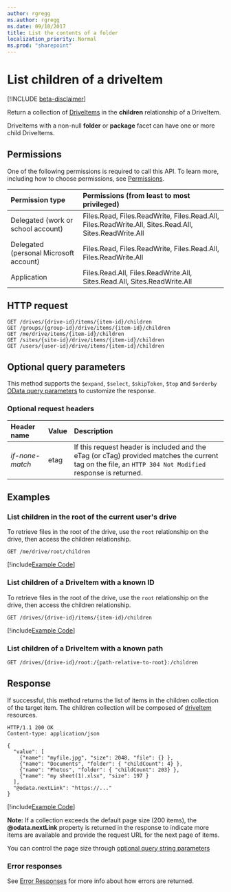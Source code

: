 ```yaml
---
author: rgregg
ms.author: rgregg
ms.date: 09/10/2017
title: List the contents of a folder
localization_priority: Normal
ms.prod: "sharepoint"
---
```

# List children of a driveItem

[!INCLUDE [beta-disclaimer](../../includes/beta-disclaimer.md)]

Return a collection of [DriveItems](../resources/driveitem.md) in the **children** relationship of a DriveItem.

DriveItems with a non-null **folder** or **package** facet can have one or more child DriveItems.


## Permissions

One of the following permissions is required to call this API. To learn more, including how to choose permissions, see [Permissions](/graph/permissions-reference).

|Permission type      | Permissions (from least to most privileged)              |
|:--------------------|:---------------------------------------------------------|
|Delegated (work or school account) | Files.Read, Files.ReadWrite, Files.Read.All, Files.ReadWrite.All, Sites.Read.All, Sites.ReadWrite.All    |
|Delegated (personal Microsoft account) | Files.Read, Files.ReadWrite, Files.Read.All, Files.ReadWrite.All    |
|Application | Files.Read.All, Files.ReadWrite.All, Sites.Read.All, Sites.ReadWrite.All |

## HTTP request

<!-- { "blockType": "ignored" } -->

```http
GET /drives/{drive-id}/items/{item-id}/children
GET /groups/{group-id}/drive/items/{item-id}/children
GET /me/drive/items/{item-id}/children
GET /sites/{site-id}/drive/items/{item-id}/children
GET /users/{user-id}/drive/items/{item-id}/children
```

## Optional query parameters

This method supports the `$expand`, `$select`, `$skipToken`, `$top` and `$orderby` [OData query parameters](/graph/query-parameters) to customize the response.

### Optional request headers

| Header name     | Value | Description                                                                                                                                              |
|:----------------|:------|:---------------------------------------------------------------------------------------------------------------------------------------------------------|
| _if-none-match_ | etag  | If this request header is included and the eTag (or cTag) provided matches the current tag on the file, an `HTTP 304 Not Modified` response is returned. |

## Examples

### List children in the root of the current user's drive

To retrieve files in the root of the drive, use the `root` relationship on the drive, then access the children relationship.

<!-- { "blockType": "request", "name": "list-children-root", "scopes": "files.read" } -->

```http
GET /me/drive/root/children
```
[!include[Example Code]( ../includes/list-children-snippets.md)]


### List children of a DriveItem with a known ID

To retrieve files in the root of the drive, use the `root` relationship on the drive, then access the children relationship.

<!-- { "blockType": "request", "name": "list-children", "scopes": "files.read" } -->

```http
GET /drives/{drive-id}/items/{item-id}/children
```
[!include[Example Code]( ../includes/list-children-root-snippets.md)]

### List children of a DriveItem with a known path

<!-- { "blockType": "request", "name": "list-children-from-path", "scopes": "files.read" } -->

```http
GET /drives/{drive-id}/root:/{path-relative-to-root}:/children
```

## Response

If successful, this method returns the list of items in the children collection of the target item.
The children collection will be composed of [driveItem][item-resource] resources.

<!-- { "blockType": "response", 
       "@odata.type": "Collection(microsoft.graph.driveItem)", 
       "truncated": true,
       "name": [ "list-children-root", "list-children", "list-children-from-path" ] } -->

```http
HTTP/1.1 200 OK
Content-type: application/json

{
  "value": [
    {"name": "myfile.jpg", "size": 2048, "file": {} },
    {"name": "Documents", "folder": { "childCount": 4} },
    {"name": "Photos", "folder": { "childCount": 203} },
    {"name": "my sheet(1).xlsx", "size": 197 }
  ],
  "@odata.nextLink": "https://..."
}
```
[!include[Example Code]( ../includes/list-children-from-path-snippets.md)]

**Note:** If a collection exceeds the default page size (200 items), the **@odata.nextLink** property is returned in the response to indicate more items are available and provide the request URL for the next page of items.

You can control the page size through [optional query string parameters](https://developer.microsoft.com/graph/docs/concepts/query_parameters)

### Error responses

See [Error Responses][error-response] for more info about
how errors are returned.

[error-response]: /graph/errors
[item-resource]: ../resources/driveitem.md

<!--
{
  "type": "#page.annotation",
  "description": "List the children of an item.",
  "keywords": "list,children,collection",
  "section": "documentation",
  "tocPath": "Items/List children",
  "suppressions": [
    "Error: /api-reference/beta/api/driveitem-list-children.md:\r\n      Exception processing links.\r\n    System.ArgumentException: Link Definition was null. Link text: !INCLUDE [beta-disclaimer](../../includes/beta-disclaimer.md)\r\n      at ApiDoctor.Validation.DocFile.get_LinkDestinations()\r\n      at ApiDoctor.Validation.DocSet.ValidateLinks(Boolean includeWarnings, String[] relativePathForFiles, IssueLogger issues, Boolean requireFilenameCaseMatch, Boolean printOrphanedFiles)"
  ]
}
-->
